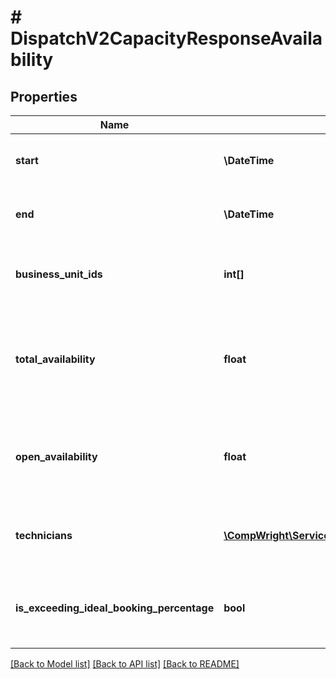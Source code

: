 # # DispatchV2CapacityResponseAvailability

## Properties

Name | Type | Description | Notes
------------ | ------------- | ------------- | -------------
**start** | **\DateTime** | When the availability time frame starts |
**end** | **\DateTime** | When the availability time frame ends |
**business_unit_ids** | **int[]** | Business units that the availability applies to |
**total_availability** | **float** | Number of jobs that total capacity can allow to be booked during this time frame |
**open_availability** | **float** | Number of remaining jobs that can be booked during this time frame |
**technicians** | [**\CompWright\ServiceTitan\Model\DispatchV2CapacityResponseTechnician[]**](DispatchV2CapacityResponseTechnician.md) | Technician details for this availability time frame |
**is_exceeding_ideal_booking_percentage** | **bool** | Indicate if Ideal Booking Percentage is exceeded |

[[Back to Model list]](../../README.md#models) [[Back to API list]](../../README.md#endpoints) [[Back to README]](../../README.md)
